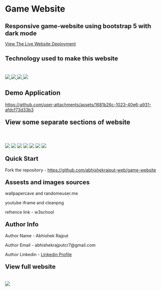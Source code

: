 #  Game Website
<h1 style="font-size:20px">Responsive game-website using bootstrap 5 with dark mode </h1>
<p><a href="https://abhishekrajput-web.github.io/game-website/">View The Live Website Deployment </a></p>

<h2 style="font-size:20px">Technology used to make this website</h2>

<div style="margin-top:40px">
 <a href="https://www.w3.org/html/" target="_blank"> <img src="https://img.icons8.com/color/94/000000/html-5.png"/> </a> 
    <a href="https://www.w3schools.com/css/default.asp" target="_blank"> <img src="https://img.icons8.com/color/94/000000/css3.png"/> </a> 
    <a href="https://www.w3schools.com/js/default.asp" target="_blank"> <img src="https://img.icons8.com/color/94/000000/javascript.png"/> </a> 
      <a href="https://www.w3schools.com/bootstrap5/default.asp" target="_blank"> <img src="https://img.icons8.com/color/94/000000/bootstrap.png"/> </a> 
</div>

<h2 style="margin-top:30px">Demo Application</h2>



https://github.com/user-attachments/assets/1681b26c-1023-40e6-a931-afdcf73d33b3




<h2 style="margin-top:20px"> View some separate sections of website</h2>

<div>
<img style="margin-top:40px" src="https://i.imgur.com/W8kycHE.jpg">
<img style="margin-top:20px" src="https://i.imgur.com/MGn7kAk.jpg">
<img style="margin-top:20px" src="https://i.imgur.com/Fl0YQcu.jpg">
<img style="margin-top:20px" src="https://i.imgur.com/NrqlYRI.jpg">
<img style="margin-top:20px" src="https://i.imgur.com/r0SvBkB.jpg">
<img style="margin-top:20px" src="https://i.imgur.com/GWUqm1D.jpg">
<img style="margin-top:20px" src="https://i.imgur.com/yf6L201.jpg">
</div>

<h2 style="margin-top:20px;font-size:20px">Quick Start</h2>
<p>Fork the repository - <a href="https://github.com/abhishekrajput-web/game-website.git">https://github.com/abhishekrajput-web/game-website</a></p>


<h2 style="margin-top:20px;font-size:20px">Assests and images sources</h2>

<p>wallpapercave and randomeuser.me</p>
<p>youtube iframe and cleanpng</p>
<p>refrence link - w3school</p>
  
<h2 style="margin-top:20px;font-size:20px">Author Info</h2>
<p>Author Name - Abhishek Rajput</p>
<p>Author Email - abhishekrajputcr7@gmail.com</p>
<p>Author Linkedin - <a href="https://linkedin.com/in/abhishek-rajput-58b5811a8">Linkedin Profile</a></p>
 

<h2 style="margin-top:20px;font-size:20px">View full website</h2>
<div>
<img style="margin-top:20px" src="https://i.imgur.com/mm8jqtT.jpg">
</div>

